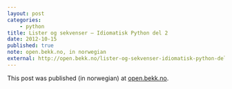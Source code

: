 ```yaml
---
layout: post
categories: 
    - python
title: Lister og sekvenser — Idiomatisk Python del 2
date: 2012-10-15
published: true
note: open.bekk.no, in norwegian
external: http://open.bekk.no/lister-og-sekvenser-idiomatisk-python-del-2/
---
```


This post was published (in norwegian) at [open.bekk.no](http://open.bekk.no/lister-og-sekvenser-idiomatisk-python-del-2/).
